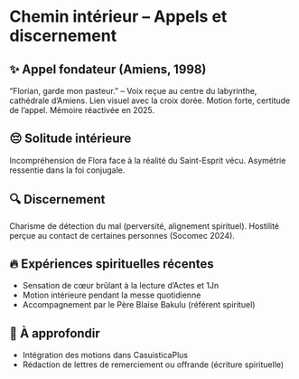# Chemin intérieur – Appels et discernement

## ✨ Appel fondateur (Amiens, 1998)
“Florian, garde mon pasteur.” – Voix reçue au centre du labyrinthe, cathédrale d’Amiens.
Lien visuel avec la croix dorée. Motion forte, certitude de l’appel. Mémoire réactivée en 2025.

## 😔 Solitude intérieure
Incompréhension de Flora face à la réalité du Saint-Esprit vécu. Asymétrie ressentie dans la foi conjugale.

## 🔍 Discernement
Charisme de détection du mal (perversité, alignement spirituel). Hostilité perçue au contact de certaines personnes (Socomec 2024).

## 🔥 Expériences spirituelles récentes
- Sensation de cœur brûlant à la lecture d’Actes et 1Jn
- Motion intérieure pendant la messe quotidienne
- Accompagnement par le Père Blaise Bakulu (référent spirituel)

## 🧾 À approfondir
- Intégration des motions dans CasuisticaPlus
- Rédaction de lettres de remerciement ou offrande (écriture spirituelle)
